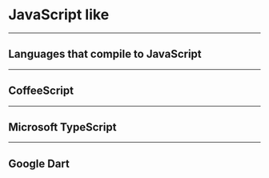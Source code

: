 # JavaScript like

---

## Languages that compile to JavaScript

---

## CoffeeScript

---

## Microsoft TypeScript

---

## Google Dart
